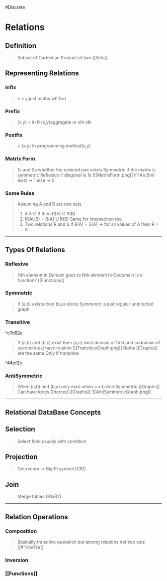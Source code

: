 #Discrete 
# Relations
## Definition
> Subset of Cartestian Product of two [[Sets]]
## Representing Relations
### Infix
> x < y
> just maths wtf bro
### Prefix
> (x,y) < 
> in R (x,y)aggregate or sth idk
### Postfix
> < (x,y)
> In programming method(x,y)
### Matrix Form
> 1s and 0s whether the ordered pair exists
> Symmetric if the matrix is symmetric
> Reflexive if diagonal is 1s
> ![[MatrixForm.png]]
> if (An,Bm) exist -> 1 
> else -> 0
### Some Rules
> Assuming A and B are two sets
> 1. if A C B then R(A) C R(B)
> 2. R(AUB) = R(A) U R(B) Same for intersection too
> 3. Two relations R and S
>    if R(A) = S(A) -> for all values of A
>    then R = S
----
## Types Of Relations
### Reflexive
> Nth element in Domain goes to Nth element in Codomain
> Is a function? [[Functions]]
### Symmetric
> if (a,b) exists then (b,a) exists
> Symmetric is just regular undirected graph
### Transitive

^c7d62e

> If (a,b) and (b,c) exist then (a,c) exist
> domain of first and codomain of second must have relation
>![[TransitiveGraph.png]] 
>Boths [[Graphs]] are the same
>Only if transitive

^44ef2e

### AntiSymmetric
> When (a,b) and (b,a) only exist when a = b
> Anti Symmetric [[Graphs]]
> Can have loops
> Directed [[Graphs]]
![[AntiSymmetricGraph.png]]
----
## Relational DataBase Concepts
## Selection
>Select field usually with condition
## Projection
>Get record -> Big Pi symbol
>∏(R1)  
## Join
>Merge tables (R1xR2)
----
## Relation Operations
### Composition
>Basically transitive operation but among relations not two sets [[#^44ef2e]]
### Inversion
### [[Functions]]


